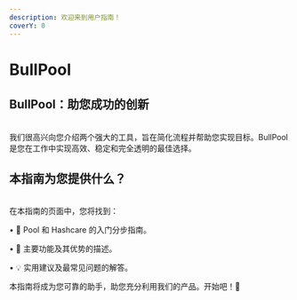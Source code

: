 ```yaml
---
description: 欢迎来到用户指南！
coverY: 0
---
```


# BullPool

## BullPool：助您成功的创新

\
我们很高兴向您介绍两个强大的工具，旨在简化流程并帮助您实现目标。BullPool 是您在工作中实现高效、稳定和完全透明的最佳选择。

## 本指南为您提供什么？

\
在本指南的页面中，您将找到：

• 🔧 Pool 和 Hashcare 的入门分步指南。

• 🌟 主要功能及其优势的描述。

• 💡 实用建议及最常见问题的解答。

本指南将成为您可靠的助手，助您充分利用我们的产品。开始吧！🚀
